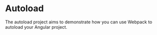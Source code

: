 # Autoload

The autoload project aims to demonstrate how you can use Webpack to autoload your Angular project.